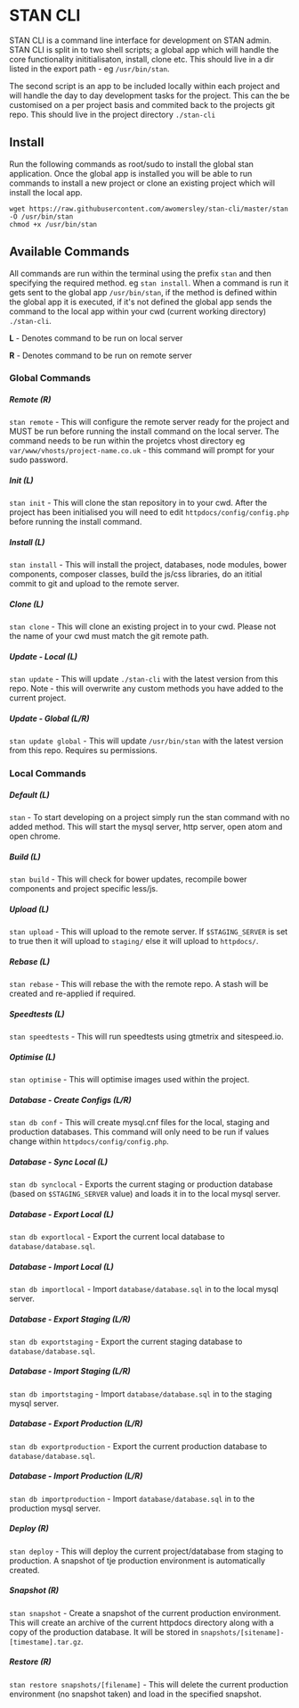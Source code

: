 # STAN CLI
STAN CLI is a command line interface for development on STAN admin. STAN CLI is split in to two shell scripts; a global app which will handle the core functionality inititialisaton, install, clone etc. This should live in a dir listed in the export path - eg `/usr/bin/stan`.

The second script is an app to be included locally within each project and will handle the day to day development tasks for the project. This can the be customised on a per project basis and commited back to the projects git repo. This should live in the project directory `./stan-cli`

## Install
Run the following commands as root/sudo to install the global stan application. Once the global app is installed you will be able to run commands to install a new project or clone an existing project which will install the local app.

```shell
wget https://raw.githubusercontent.com/awomersley/stan-cli/master/stan -O /usr/bin/stan
chmod +x /usr/bin/stan
```

## Available Commands

All commands are run within the terminal using the prefix `stan` and then specifying the required method. eg `stan install`. When a command is run it gets sent to the global app `/usr/bin/stan`, if the method is defined within the global app it is executed, if it's not defined the global app sends the command to the local app within your cwd (current working directory) `./stan-cli`.

**L** - Denotes command to be run on local server

**R** - Denotes command to be run on remote server


### Global Commands

##### Remote (R)
`stan remote` - This will configure the remote server ready for the project and MUST be run before running the install command on the local server. The command needs to be run within the projetcs vhost directory eg `var/www/vhosts/project-name.co.uk` - this command will prompt for your sudo password.

##### Init (L)
`stan init` - This will clone the stan repository in to your cwd. After the project has been initialised you will need to edit `httpdocs/config/config.php` before running the install command.

##### Install (L)
`stan install` - This will install the project, databases, node modules, bower components, composer classes, build the js/css libraries, do an ititial commit to git and upload to the remote server.

##### Clone (L)
`stan clone` - This will clone an existing project in to your cwd. Please not the name of your cwd must match the git remote path.

##### Update - Local (L)
`stan update` - This will update `./stan-cli` with the latest version from this repo. Note - this will overwrite any custom methods you have added to the current project.

##### Update - Global (L/R)
`stan update global` - This will update `/usr/bin/stan` with the latest version from this repo. Requires su permissions.


### Local Commands

##### Default (L)
`stan` - To start developing on a project simply run the stan command with no added method. This will start the mysql server, http server, open atom and open chrome.

##### Build (L)
`stan build` - This will check for bower updates, recompile bower components and project specific less/js.

##### Upload (L)
`stan upload` - This will upload to the remote server. If `$STAGING_SERVER` is set to true then it will upload to `staging/` else it will upload to `httpdocs/`.

##### Rebase (L)
`stan rebase` - This will rebase the with the remote repo. A stash will be created and re-applied if required.

##### Speedtests (L)
`stan speedtests` - This will run speedtests using gtmetrix and sitespeed.io.

##### Optimise (L)
`stan optimise` - This will optimise images used within the project.

##### Database - Create Configs (L/R)
`stan db conf` - This will create mysql.cnf files for the local, staging and production databases. This command will only need to be run if values change within `httpdocs/config/config.php`.

##### Database - Sync Local (L)
`stan db synclocal` - Exports the current staging or production database (based on `$STAGING_SERVER` value) and loads it in to the local mysql server.

##### Database - Export Local (L)
`stan db exportlocal` - Export the current local database to `database/database.sql`.

##### Database - Import Local (L)
`stan db importlocal` - Import `database/database.sql` in to the local mysql server.

##### Database - Export Staging (L/R)
`stan db exportstaging` - Export the current staging database to `database/database.sql`.

##### Database - Import Staging (L/R)
`stan db importstaging` - Import `database/database.sql` in to the staging mysql server.

##### Database - Export Production (L/R)
`stan db exportproduction` - Export the current production database to `database/database.sql`.

##### Database - Import Production (L/R)
`stan db importproduction` - Import `database/database.sql` in to the production mysql server.

##### Deploy (R)
`stan deploy` - This will deploy the current project/database from staging to production. A snapshot of tje production environment is automatically created.

##### Snapshot (R)
`stan snapshot` - Create a snapshot of the current production environment. This will create an archive of the current httpdocs directory along with a copy of the production database. It will be stored in `snapshots/[sitename]-[timestame].tar.gz`.

##### Restore (R)
`stan restore snapshots/[filename]` - This will delete the current production environment (no snapshot taken) and load in the specified snapshot.
